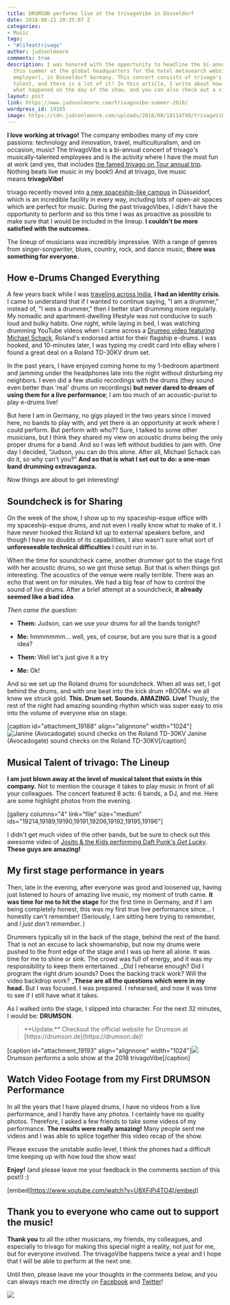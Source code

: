 ```yaml
---
title: DRUMSON performs live at the trivagoVibe in Düsseldorf
date: 2018-08-21 20:35:07 Z
categories:
- Music
tags:
- "#lifeattrivago"
author: judsonlmoore
comments: true
description: I was honored with the opportunity to headline the bi-annual trivagoVibe
  this summer at the global headquarters for the hotel metasearch website (and my
  employer), in Düsseldorf Germany. This concert consists of trivago's greatest musical
  talent, and there is a lot of it! In this article, I write about how I got involved,
  what happened on the day of the show, and you can also check out a video of my performance!
layout: post
link: https://www.judsonlmoore.com/trivagovibe-summer-2018/
wordpress_id: 19185
image: https://cdn.judsonlmoore.com/uploads/2018/08/18114740/trivagoVibe-Summer-2018-007.jpg
---
```


**I love working at trivago!** The company embodies many of my core passions: technology and innovation, travel, multiculturalism, and on occasion, music! The trivagoVibe is a bi-annual concert of trivago's musically-talented employees and is the activity where I have the most fun at work (and yes, that includes [the famed trivago on Tour annual trip](https://www.judsonlmoore.com/trivago-tour-2017/). Nothing beats live music in my book!) And at trivago, live music means **trivagoVibe!**

trivago recently moved into [a new spaceship-like campus](https://youtu.be/LQikZZIia2k) in Düsseldorf, which is an incredible facility in every way, including lots of open-air spaces which are perfect for music. During the past trivagoVibes, I didn't have the opportunity to perform and so this time I was as proactive as possible to make sure that I would be included in the lineup. **I couldn't be more satisfied with the outcomes.**

The lineup of musicians was incredibly impressive. With a range of genres from singer-songwriter, blues, country, rock, and dance music, **there was something for everyone.**


## How e-Drums Changed Everything


A few years back while I was [traveling across India](https://www.judsonlmoore.com/india/), **I had an identity crisis**. I came to understand that if I wanted to continue saying, "I am a drummer," instead of, "I _was_ a drummer," then I better start drumming more regularly. My nomadic and apartment-dwelling lifestyle was not conducive to such loud and bulky habits. One night, while laying in bed, I was watching drumming YouTube videos when I came across a [Drumeo video featuring Michael Schack](https://www.youtube.com/watch?v=JqReO5NPN_g), Roland's endorsed artist for their flagship e-drums. I was hooked, and 10-minutes later, I was typing my credit card into eBay where I found a great deal on a Roland TD-30KV drum set.

In the past years, I have enjoyed coming home to my 1-bedroom apartment and jamming under the headphones late into the night without disturbing my neighbors. I even did a few studio recordings with the drums (they sound even better than 'real' drums on recordings) **but never dared to dream of using them for a live performance**; I am too much of an acoustic-purist to play e-drums live!

But here I am in Germany, no gigs played in the two years since I moved here, no bands to play with, and yet there is an opportunity at work where I could perform. But perform with who?? Sure, I talked to some other musicians, but I think they shared my view on acoustic drums being the only proper drums for a band. And so I was left without buddies to jam with. One day I decided, "Judson, you can do this alone. After all, Michael Schack can do it, so why can't you?" **And so that is what I set out to do: a one-man band drumming extravaganza.**

Now things are about to get interesting!


## Soundcheck is for Sharing


On the week of the show, I show up to my spaceship-esque office with my spaceship-esque drums, and not even I really know what to make of it. I have never hooked this Roland kit up to external speakers before, and though I have no doubts of its capabilities, I also wasn't sure what sort of **unforeseeable technical difficulties** I could run in to.

When the time for soundcheck came, another drummer got to the stage first with her acoustic drums, so we got those setup. But that is when things got interesting. The acoustics of the venue were really terrible. There was an echo that went on for minutes. We had a big fear of how to control the sound of live drums. After a brief attempt at a soundcheck, **it already seemed like a bad idea**.

_Then came the question:_



 	
  * **Them:** Judson, can we use your drums for all the bands tonight?

 	
  * **Me:** hmmmmmm... well, yes, of course, but are you sure that is a good idea?

 	
  * **Them:** Well let's just give it a try

 	
  * **Me:** Ok!


And so we set up the Roland drums for soundcheck. When all was set, I got behind the drums, and with one beat into the kick drum >BOOM< we all knew we struck gold. **This. Drum set. Sounds. AMAZING. Live!** Thusly, the rest of the night had amazing sounding rhythm which was super easy to mix into the volume of everyone else on stage.

[caption id="attachment_19188" align="alignnone" width="1024"]![Janine (Avocadogate) sound checks on the Roland TD-30KV](https://www.judsonlmoore.com/wp-content/uploads/2018/08/trivagoVibe-Summer-2018-001-1024x768.jpg) Janine (Avocadogate) sound checks on the Roland TD-30KV[/caption]


## Musical Talent of trivago: The Lineup


**I am just blown away at the level of musical talent that exists in this company.** Not to mention the courage it takes to play music in front of all your colleagues. The concert featured 8 acts: 6 bands, a DJ, and me. Here are some highlight photos from the evening.

[gallery columns="4" link="file" size="medium" ids="19214,19189,19190,19191,19206,19192,19195,19196"]

I didn't get much video of the other bands, but be sure to check out this awesome video of [Josito & the Kids performing Daft Punk's _Get Lucky_](https://www.instagram.com/p/Bmu6MBIFzS_/). **These guys are amazing!**


## My first stage performance in years


Then, late in the evening, after everyone was good and loosened up, having just listened to hours of amazing live music, my moment of truth came. **It was time for me to hit the stage** for the first time in Germany, and if I am being completely honest, this was my first true live performance since... I honestly can't remember! (Seriously, I am sitting here trying to remember, and _I just don't remember.._)

Drummers typically sit in the back of the stage, behind the rest of the band. That is not an excuse to lack showmanship, but now my drums were pushed to the front edge of the stage and I was up here all alone. It was time for me to shine or sink. The crowd was full of energy, and it was my responsibility to keep them entertained. _Did I rehearse enough? Did I program the right drum sounds? Does the backing track work? Will the video backdrop work? _**These are all the questions which were in my head.** But I was focused. I was prepared. I rehearsed, and now it was time to see if I still have what it takes.

As I walked onto the stage, I slipped into character. For the next 32 minutes, I would be: **DRUMSON**.


<blockquote>**Update:** Checkout the official website for Drumson at [https://drumson.de](https://drumson.de)!</blockquote>


[caption id="attachment_19193" align="alignnone" width="1024"]![](https://www.judsonlmoore.com/wp-content/uploads/2018/08/trivagoVibe-Summer-2018-006-1024x768.jpg) Drumson performs a solo show at the 2018 trivagoVibe[/caption]


## Watch Video Footage from my First DRUMSON Performance


In all the years that I have played drums, I have no videos from a live performance, and I hardly have any photos. I certainly have no quality photos. Therefore, I asked a few friends to take some videos of my performance. **The results were really amazing!** Many people sent me videos and I was able to splice together this video recap of the show.

Please excuse the unstable audio level, I think the phones had a difficult time keeping up with how loud the show was!

**Enjoy!** (and please leave me your feedback in the comments section of this post!) :)

[embed]https://www.youtube.com/watch?v=U8XFiPi4TO4[/embed]


## Thank you to everyone who came out to support the music!


**Thank you** to all the other musicians, my friends, my colleagues, and especially to trivago for making this special night a reality, not just for me, but for everyone involved. The trivagoVibe happens twice a year and I hope that I will be able to perform at the next one.

Until then, please leave me your thoughts in the comments below, and you can always reach me directly on [Facebook](https://www.facebook.com/JudsonLMooreBlog/) and [Twitter](https://twitter.com/judsonlmoore)!

![](https://www.judsonlmoore.com/wp-content/uploads/2018/08/trivagoVibe-Summer-2018-011-1024x768.jpg)
